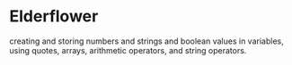 # Elderflower
creating and storing numbers and strings and boolean values in variables, using quotes, arrays, arithmetic operators, and string operators.
